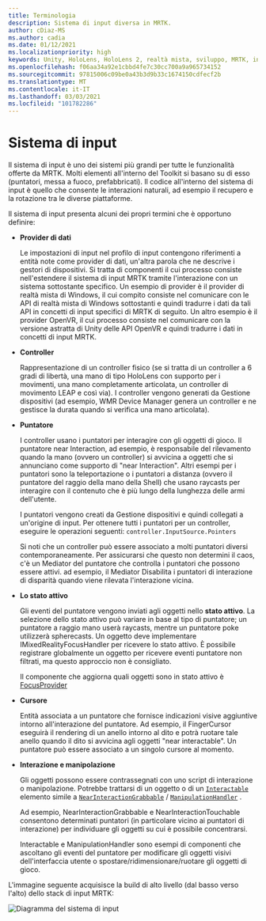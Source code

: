 ```yaml
---
title: Terminologia
description: Sistema di input diversa in MRTK.
author: cDiaz-MS
ms.author: cadia
ms.date: 01/12/2021
ms.localizationpriority: high
keywords: Unity, HoloLens, HoloLens 2, realtà mista, sviluppo, MRTK, input,
ms.openlocfilehash: f06aa34a92e1cbbd4fe7c30cc700a9a965734152
ms.sourcegitcommit: 97815006c09be0a43b3d9b33c1674150cdfecf2b
ms.translationtype: MT
ms.contentlocale: it-IT
ms.lasthandoff: 03/03/2021
ms.locfileid: "101782286"
---
```

# <a name="input-system"></a>Sistema di input

Il sistema di input è uno dei sistemi più grandi per tutte le funzionalità offerte da MRTK.
Molti elementi all'interno del Toolkit si basano su di esso (puntatori, messa a fuoco, prefabbricati). Il codice all'interno del sistema di input è quello che consente le interazioni naturali, ad esempio il recupero e la rotazione tra le diverse piattaforme.

Il sistema di input presenta alcuni dei propri termini che è opportuno definire:

- **Provider di dati**

    Le impostazioni di input nel profilo di input contengono riferimenti a entità note come provider di dati, un'altra parola che ne descrive i gestori di dispositivi. Si tratta di componenti il cui processo consiste nell'estendere il sistema di input MRTK tramite l'interazione con un sistema sottostante specifico. Un esempio di provider è il provider di realtà mista di Windows, il cui compito consiste nel comunicare con le API di realtà mista di Windows sottostanti e quindi tradurre i dati da tali API in concetti di input specifici di MRTK di seguito. Un altro esempio è il provider OpenVR, il cui processo consiste nel comunicare con la versione astratta di Unity delle API OpenVR e quindi tradurre i dati in concetti di input MRTK.

- **Controller**

    Rappresentazione di un controller fisico (se si tratta di un controller a 6 gradi di libertà, una mano di tipo HoloLens con supporto per i movimenti, una mano completamente articolata, un controller di movimento LEAP e così via). I controller vengono generati da Gestione dispositivi (ad esempio, WMR Device Manager genera un controller e ne gestisce la durata quando si verifica una mano articolata).

- **Puntatore**

    I controller usano i puntatori per interagire con gli oggetti di gioco. Il puntatore near Interaction, ad esempio, è responsabile del rilevamento quando la mano (ovvero un controller) si avvicina a oggetti che si annunciano come supporto di "near Interaction". Altri esempi per i puntatori sono la teleportazione o i puntatori a distanza (ovvero il puntatore del raggio della mano della Shell) che usano raycasts per interagire con il contenuto che è più lungo della lunghezza delle armi dell'utente.

    I puntatori vengono creati da Gestione dispositivi e quindi collegati a un'origine di input. Per ottenere tutti i puntatori per un controller, eseguire le operazioni seguenti: `controller.InputSource.Pointers`

    Si noti che un controller può essere associato a molti puntatori diversi contemporaneamente. Per assicurarsi che questo non determini il caos, c'è un Mediator del puntatore che controlla i puntatori che possono essere attivi. ad esempio, il Mediator Disabilita i puntatori di interazione di disparità quando viene rilevata l'interazione vicina.

- **Lo stato attivo**

    Gli eventi del puntatore vengono inviati agli oggetti nello **stato attivo**. La selezione dello stato attivo può variare in base al tipo di puntatore; un puntatore a raggio mano userà raycasts, mentre un puntatore poke utilizzerà spherecasts. Un oggetto deve implementare IMixedRealityFocusHandler per ricevere lo stato attivo. È possibile registrare globalmente un oggetto per ricevere eventi puntatore non filtrati, ma questo approccio non è consigliato.

    Il componente che aggiorna quali oggetti sono in stato attivo è [FocusProvider](xref:Microsoft.MixedReality.Toolkit.Input.FocusProvider)

- **Cursore**

    Entità associata a un puntatore che fornisce indicazioni visive aggiuntive intorno all'interazione del puntatore. Ad esempio, il FingerCursor eseguirà il rendering di un anello intorno al dito e potrà ruotare tale anello quando il dito si avvicina agli oggetti "near interactable". Un puntatore può essere associato a un singolo cursore al momento.

- **Interazione e manipolazione**

    Gli oggetti possono essere contrassegnati con uno script di interazione o manipolazione. Potrebbe trattarsi di un oggetto o di un [`Interactable`](xref:Microsoft.MixedReality.Toolkit.UI.Interactable) elemento simile a [`NearInteractionGrabbable`](xref:Microsoft.MixedReality.Toolkit.Input.NearInteractionGrabbable) / [`ManipulationHandler`](xref:Microsoft.MixedReality.Toolkit.UI.ManipulationHandler) .

    Ad esempio, NearInteractionGrabbable e NearInteractionTouchable consentono determinati puntatori (in particolare vicino ai puntatori di interazione) per individuare gli oggetti su cui è possibile concentrarsi.

    Interactable e ManipulationHandler sono esempi di componenti che ascoltano gli eventi del puntatore per modificare gli oggetti visivi dell'interfaccia utente o spostare/ridimensionare/ruotare gli oggetti di gioco.

L'immagine seguente acquisisce la build di alto livello (dal basso verso l'alto) dello stack di input MRTK:

![Diagramma del sistema di input](../../features/Images/Input/MRTK_InputSystem.png)
